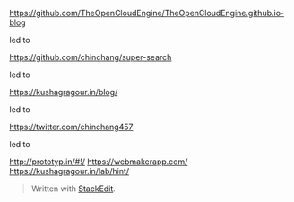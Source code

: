 
https://github.com/TheOpenCloudEngine/TheOpenCloudEngine.github.io-blog

led to

https://github.com/chinchang/super-search

led to

https://kushagragour.in/blog/

led to

https://twitter.com/chinchang457

led to

http://prototyp.in/#!/
https://webmakerapp.com/
https://kushagragour.in/lab/hint/


> Written with [StackEdit](https://stackedit.io/).
<!--stackedit_data:
eyJoaXN0b3J5IjpbLTEwMDUwMDY3MTEsNzMwOTk4MTE2XX0=
-->
